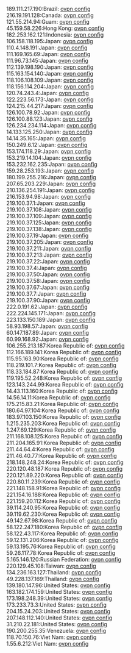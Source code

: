 189.111.217.190:Brazil: [ovpn config](vpn/189_111_217_190.ovpn)  
216.19.191.128:Canada: [ovpn config](vpn/216_19_191_128.ovpn)  
121.55.214.94:Guam: [ovpn config](vpn/121_55_214_94.ovpn)  
45.159.58.226:Hong Kong: [ovpn config](vpn/45_159_58_226.ovpn)  
182.253.162.121:Indonesia: [ovpn config](vpn/182_253_162_121.ovpn)  
106.158.118.195:Japan: [ovpn config](vpn/106_158_118_195.ovpn)  
110.4.148.191:Japan: [ovpn config](vpn/110_4_148_191.ovpn)  
111.169.165.69:Japan: [ovpn config](vpn/111_169_165_69.ovpn)  
111.96.73.145:Japan: [ovpn config](vpn/111_96_73_145.ovpn)  
112.139.198.190:Japan: [ovpn config](vpn/112_139_198_190.ovpn)  
115.163.154.140:Japan: [ovpn config](vpn/115_163_154_140.ovpn)  
118.106.108.109:Japan: [ovpn config](vpn/118_106_108_109.ovpn)  
118.156.114.204:Japan: [ovpn config](vpn/118_156_114_204.ovpn)  
120.74.243.4:Japan: [ovpn config](vpn/120_74_243_4.ovpn)  
122.223.56.173:Japan: [ovpn config](vpn/122_223_56_173.ovpn)  
124.215.44.217:Japan: [ovpn config](vpn/124_215_44_217.ovpn)  
126.100.78.92:Japan: [ovpn config](vpn/126_100_78_92.ovpn)  
126.100.88.123:Japan: [ovpn config](vpn/126_100_88_123.ovpn)  
126.234.234.114:Japan: [ovpn config](vpn/126_234_234_114.ovpn)  
14.133.125.250:Japan: [ovpn config](vpn/14_133_125_250.ovpn)  
14.14.35.165:Japan: [ovpn config](vpn/14_14_35_165.ovpn)  
150.249.6.12:Japan: [ovpn config](vpn/150_249_6_12.ovpn)  
153.174.118.29:Japan: [ovpn config](vpn/153_174_118_29.ovpn)  
153.219.14.104:Japan: [ovpn config](vpn/153_219_14_104.ovpn)  
153.232.162.235:Japan: [ovpn config](vpn/153_232_162_235.ovpn)  
159.28.253.193:Japan: [ovpn config](vpn/159_28_253_193.ovpn)  
180.199.255.216:Japan: [ovpn config](vpn/180_199_255_216.ovpn)  
207.65.203.229:Japan: [ovpn config](vpn/207_65_203_229.ovpn)  
210.136.254.191:Japan: [ovpn config](vpn/210_136_254_191.ovpn)  
216.153.94.98:Japan: [ovpn config](vpn/216_153_94_98.ovpn)  
219.100.37.1:Japan: [ovpn config](vpn/219_100_37_1.ovpn)  
219.100.37.108:Japan: [ovpn config](vpn/219_100_37_108.ovpn)  
219.100.37.109:Japan: [ovpn config](vpn/219_100_37_109.ovpn)  
219.100.37.125:Japan: [ovpn config](vpn/219_100_37_125.ovpn)  
219.100.37.138:Japan: [ovpn config](vpn/219_100_37_138.ovpn)  
219.100.37.19:Japan: [ovpn config](vpn/219_100_37_19.ovpn)  
219.100.37.205:Japan: [ovpn config](vpn/219_100_37_205.ovpn)  
219.100.37.211:Japan: [ovpn config](vpn/219_100_37_211.ovpn)  
219.100.37.213:Japan: [ovpn config](vpn/219_100_37_213.ovpn)  
219.100.37.22:Japan: [ovpn config](vpn/219_100_37_22.ovpn)  
219.100.37.4:Japan: [ovpn config](vpn/219_100_37_4.ovpn)  
219.100.37.50:Japan: [ovpn config](vpn/219_100_37_50.ovpn)  
219.100.37.58:Japan: [ovpn config](vpn/219_100_37_58.ovpn)  
219.100.37.67:Japan: [ovpn config](vpn/219_100_37_67.ovpn)  
219.100.37.7:Japan: [ovpn config](vpn/219_100_37_7.ovpn)  
219.100.37.90:Japan: [ovpn config](vpn/219_100_37_90.ovpn)  
222.0.191.62:Japan: [ovpn config](vpn/222_0_191_62.ovpn)  
222.224.145.171:Japan: [ovpn config](vpn/222_224_145_171.ovpn)  
223.133.150.189:Japan: [ovpn config](vpn/223_133_150_189.ovpn)  
58.93.198.57:Japan: [ovpn config](vpn/58_93_198_57.ovpn)  
60.147.187.89:Japan: [ovpn config](vpn/60_147_187_89.ovpn)  
60.99.168.92:Japan: [ovpn config](vpn/60_99_168_92.ovpn)  
106.255.213.187:Korea Republic of: [ovpn config](vpn/106_255_213_187.ovpn)  
112.166.189.141:Korea Republic of: [ovpn config](vpn/112_166_189_141.ovpn)  
115.95.163.90:Korea Republic of: [ovpn config](vpn/115_95_163_90.ovpn)  
118.219.101.7:Korea Republic of: [ovpn config](vpn/118_219_101_7.ovpn)  
118.33.184.87:Korea Republic of: [ovpn config](vpn/118_33_184_87.ovpn)  
119.195.52.248:Korea Republic of: [ovpn config](vpn/119_195_52_248.ovpn)  
123.143.244.99:Korea Republic of: [ovpn config](vpn/123_143_244_99.ovpn)  
14.43.113.160:Korea Republic of: [ovpn config](vpn/14_43_113_160.ovpn)  
14.56.14.11:Korea Republic of: [ovpn config](vpn/14_56_14_11.ovpn)  
175.215.83.21:Korea Republic of: [ovpn config](vpn/175_215_83_21.ovpn)  
180.64.97.104:Korea Republic of: [ovpn config](vpn/180_64_97_104.ovpn)  
183.97.103.150:Korea Republic of: [ovpn config](vpn/183_97_103_150.ovpn)  
1.215.235.203:Korea Republic of: [ovpn config](vpn/1_215_235_203.ovpn)  
1.247.69.129:Korea Republic of: [ovpn config](vpn/1_247_69_129.ovpn)  
211.168.108.125:Korea Republic of: [ovpn config](vpn/211_168_108_125.ovpn)  
211.204.165.91:Korea Republic of: [ovpn config](vpn/211_204_165_91.ovpn)  
211.44.64.4:Korea Republic of: [ovpn config](vpn/211_44_64_4.ovpn)  
211.46.40.77:Korea Republic of: [ovpn config](vpn/211_46_40_77.ovpn)  
218.148.248.24:Korea Republic of: [ovpn config](vpn/218_148_248_24.ovpn)  
220.120.48.187:Korea Republic of: [ovpn config](vpn/220_120_48_187.ovpn)  
220.121.89.220:Korea Republic of: [ovpn config](vpn/220_121_89_220.ovpn)  
220.80.11.239:Korea Republic of: [ovpn config](vpn/220_80_11_239.ovpn)  
221.148.158.91:Korea Republic of: [ovpn config](vpn/221_148_158_91.ovpn)  
221.154.16.188:Korea Republic of: [ovpn config](vpn/221_154_16_188.ovpn)  
221.159.20.112:Korea Republic of: [ovpn config](vpn/221_159_20_112.ovpn)  
39.114.240.95:Korea Republic of: [ovpn config](vpn/39_114_240_95.ovpn)  
39.119.62.230:Korea Republic of: [ovpn config](vpn/39_119_62_230.ovpn)  
49.142.67.98:Korea Republic of: [ovpn config](vpn/49_142_67_98.ovpn)  
58.122.247.180:Korea Republic of: [ovpn config](vpn/58_122_247_180.ovpn)  
58.122.43.117:Korea Republic of: [ovpn config](vpn/58_122_43_117.ovpn)  
59.12.131.206:Korea Republic of: [ovpn config](vpn/59_12_131_206.ovpn)  
59.13.195.76:Korea Republic of: [ovpn config](vpn/59_13_195_76.ovpn)  
59.26.117.78:Korea Republic of: [ovpn config](vpn/59_26_117_78.ovpn)  
5.165.146.120:Russian Federation: [ovpn config](vpn/5_165_146_120.ovpn)  
220.129.45.108:Taiwan: [ovpn config](vpn/220_129_45_108.ovpn)  
134.236.163.127:Thailand: [ovpn config](vpn/134_236_163_127.ovpn)  
49.228.137.169:Thailand: [ovpn config](vpn/49_228_137_169.ovpn)  
139.180.147.96:United States: [ovpn config](vpn/139_180_147_96.ovpn)  
163.182.174.159:United States: [ovpn config](vpn/163_182_174_159.ovpn)  
173.198.248.39:United States: [ovpn config](vpn/173_198_248_39.ovpn)  
173.233.73.3:United States: [ovpn config](vpn/173_233_73_3.ovpn)  
204.15.24.203:United States: [ovpn config](vpn/204_15_24_203.ovpn)  
207.148.112.140:United States: [ovpn config](vpn/207_148_112_140.ovpn)  
31.210.22.181:United States: [ovpn config](vpn/31_210_22_181.ovpn)  
190.200.255.35:Venezuela: [ovpn config](vpn/190_200_255_35.ovpn)  
118.70.150.76:Viet Nam: [ovpn config](vpn/118_70_150_76.ovpn)  
1.55.6.212:Viet Nam: [ovpn config](vpn/1_55_6_212.ovpn)  
